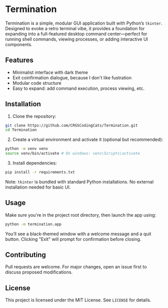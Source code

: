# Termination
Termination is a simple, modular GUI application built with Python’s `tkinter`. Designed to evoke a retro terminal vibe, it provides a foundation for expanding into a full-featured desktop command center—perfect for running shell commands, viewing processes, or adding interactive UI components.
## Features
- Minimalist interface with dark theme
- Exit coinfirmation dialogue, because I don't like fustration
- Modular code structure
- Easy to expand: add command execution, process viewing, etc.
## Installation
1. Clone the repository:
```bash
git clone https://github.com/CRGSCodingCats/Termination.git
cd Termination
```
2. Create a virtual environment and activate it (optional but recommended):
```bash
python -m venv venv
source venv/bin/activate # On windows: venv\Scripts\activate
```
3. Install dependencies:
```bash
pip install -r requirements.txt
```
Note: `tkinter` is bundled with standard Python installations. No external installation needed for basic UI.
## Usage
Make sure you're in the project root directory, then launch the app using:
```bash
python -m termination.app
```
You’ll see a black-themed window with a welcome message and a quit button. Clicking "Exit" will prompt for confirmation before closing.
## Contributing
Pull requests are welcome. For major changes, open an issue first to discuss proposed modifications.
## License
This project is licensed under the MIT License. See `LICENSE` for details.

